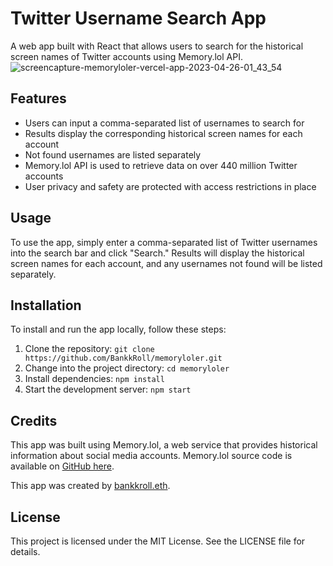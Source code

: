 # Twitter Username Search App
A web app built with React that allows users to search for the historical screen names of Twitter accounts using Memory.lol API.
![screencapture-memoryloler-vercel-app-2023-04-26-01_43_54](https://user-images.githubusercontent.com/106103625/234480512-21a25f9e-558c-460b-b6ab-3632f3518309.png)

## Features
- Users can input a comma-separated list of usernames to search for
- Results display the corresponding historical screen names for each account
- Not found usernames are listed separately
- Memory.lol API is used to retrieve data on over 440 million Twitter accounts
- User privacy and safety are protected with access restrictions in place

## Usage
To use the app, simply enter a comma-separated list of Twitter usernames into the search bar and click "Search." Results will display the historical screen names for each account, and any usernames not found will be listed separately.

## Installation
To install and run the app locally, follow these steps:

1. Clone the repository: `git clone https://github.com/BankkRoll/memoryloler.git`
2. Change into the project directory: `cd memoryloler`
3. Install dependencies: `npm install`
4. Start the development server: `npm start`

## Credits
This app was built using Memory.lol, a web service that provides historical information about social media accounts. Memory.lol source code is available on [GitHub here](https://github.com/travisbrown/memory.lol).

This app was created by [bankkroll.eth](https://twitte.com/bankkroll_eth).

## License
This project is licensed under the MIT License. See the LICENSE file for details.
